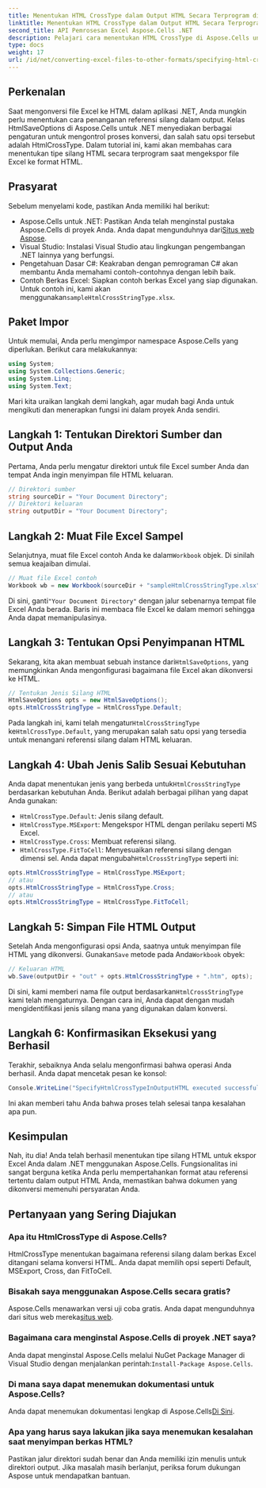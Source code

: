 ```yaml
---
title: Menentukan HTML CrossType dalam Output HTML Secara Terprogram di .NET
linktitle: Menentukan HTML CrossType dalam Output HTML Secara Terprogram di .NET
second_title: API Pemrosesan Excel Aspose.Cells .NET
description: Pelajari cara menentukan HTML CrossType di Aspose.Cells untuk .NET. Ikuti tutorial langkah demi langkah kami untuk mengonversi file Excel ke HTML dengan tepat.
type: docs
weight: 17
url: /id/net/converting-excel-files-to-other-formats/specifying-html-crosstype-in-output-html/
---
```

## Perkenalan
Saat mengonversi file Excel ke HTML dalam aplikasi .NET, Anda mungkin perlu menentukan cara penanganan referensi silang dalam output. Kelas HtmlSaveOptions di Aspose.Cells untuk .NET menyediakan berbagai pengaturan untuk mengontrol proses konversi, dan salah satu opsi tersebut adalah HtmlCrossType. Dalam tutorial ini, kami akan membahas cara menentukan tipe silang HTML secara terprogram saat mengekspor file Excel ke format HTML. 
## Prasyarat
Sebelum menyelami kode, pastikan Anda memiliki hal berikut:
-  Aspose.Cells untuk .NET: Pastikan Anda telah menginstal pustaka Aspose.Cells di proyek Anda. Anda dapat mengunduhnya dari[Situs web Aspose](https://releases.aspose.com/cells/net/).
- Visual Studio: Instalasi Visual Studio atau lingkungan pengembangan .NET lainnya yang berfungsi.
- Pengetahuan Dasar C#: Keakraban dengan pemrograman C# akan membantu Anda memahami contoh-contohnya dengan lebih baik.
-  Contoh Berkas Excel: Siapkan contoh berkas Excel yang siap digunakan. Untuk contoh ini, kami akan menggunakan`sampleHtmlCrossStringType.xlsx`.
## Paket Impor
Untuk memulai, Anda perlu mengimpor namespace Aspose.Cells yang diperlukan. Berikut cara melakukannya:
```csharp
using System;
using System.Collections.Generic;
using System.Linq;
using System.Text;
```
Mari kita uraikan langkah demi langkah, agar mudah bagi Anda untuk mengikuti dan menerapkan fungsi ini dalam proyek Anda sendiri.
## Langkah 1: Tentukan Direktori Sumber dan Output Anda
Pertama, Anda perlu mengatur direktori untuk file Excel sumber Anda dan tempat Anda ingin menyimpan file HTML keluaran.
```csharp
// Direktori sumber
string sourceDir = "Your Document Directory";
// Direktori keluaran
string outputDir = "Your Document Directory";
```
## Langkah 2: Muat File Excel Sampel
 Selanjutnya, muat file Excel contoh Anda ke dalam`Workbook` objek. Di sinilah semua keajaiban dimulai.
```csharp
// Muat file Excel contoh
Workbook wb = new Workbook(sourceDir + "sampleHtmlCrossStringType.xlsx");
```
 Di sini, ganti`"Your Document Directory"` dengan jalur sebenarnya tempat file Excel Anda berada. Baris ini membaca file Excel ke dalam memori sehingga Anda dapat memanipulasinya.
## Langkah 3: Tentukan Opsi Penyimpanan HTML
 Sekarang, kita akan membuat sebuah instance dari`HtmlSaveOptions`, yang memungkinkan Anda mengonfigurasi bagaimana file Excel akan dikonversi ke HTML.
```csharp
// Tentukan Jenis Silang HTML
HtmlSaveOptions opts = new HtmlSaveOptions();
opts.HtmlCrossStringType = HtmlCrossType.Default;
```
 Pada langkah ini, kami telah mengatur`HtmlCrossStringType` ke`HtmlCrossType.Default`, yang merupakan salah satu opsi yang tersedia untuk menangani referensi silang dalam HTML keluaran.
## Langkah 4: Ubah Jenis Salib Sesuai Kebutuhan
 Anda dapat menentukan jenis yang berbeda untuk`HtmlCrossStringType` berdasarkan kebutuhan Anda. Berikut adalah berbagai pilihan yang dapat Anda gunakan:
- `HtmlCrossType.Default`: Jenis silang default.
- `HtmlCrossType.MSExport`: Mengekspor HTML dengan perilaku seperti MS Excel.
- `HtmlCrossType.Cross`: Membuat referensi silang.
- `HtmlCrossType.FitToCell`: Menyesuaikan referensi silang dengan dimensi sel.
 Anda dapat mengubah`HtmlCrossStringType` seperti ini:
```csharp
opts.HtmlCrossStringType = HtmlCrossType.MSExport;
// atau
opts.HtmlCrossStringType = HtmlCrossType.Cross;
// atau
opts.HtmlCrossStringType = HtmlCrossType.FitToCell;
```
## Langkah 5: Simpan File HTML Output
 Setelah Anda mengonfigurasi opsi Anda, saatnya untuk menyimpan file HTML yang dikonversi. Gunakan`Save` metode pada Anda`Workbook` obyek:
```csharp
// Keluaran HTML
wb.Save(outputDir + "out" + opts.HtmlCrossStringType + ".htm", opts);
```
 Di sini, kami memberi nama file output berdasarkan`HtmlCrossStringType` kami telah mengaturnya. Dengan cara ini, Anda dapat dengan mudah mengidentifikasi jenis silang mana yang digunakan dalam konversi.
## Langkah 6: Konfirmasikan Eksekusi yang Berhasil
Terakhir, sebaiknya Anda selalu mengonfirmasi bahwa operasi Anda berhasil. Anda dapat mencetak pesan ke konsol:
```csharp
Console.WriteLine("SpecifyHtmlCrossTypeInOutputHTML executed successfully.\r\n");
```
Ini akan memberi tahu Anda bahwa proses telah selesai tanpa kesalahan apa pun.
## Kesimpulan
Nah, itu dia! Anda telah berhasil menentukan tipe silang HTML untuk ekspor Excel Anda dalam .NET menggunakan Aspose.Cells. Fungsionalitas ini sangat berguna ketika Anda perlu mempertahankan format atau referensi tertentu dalam output HTML Anda, memastikan bahwa dokumen yang dikonversi memenuhi persyaratan Anda.
## Pertanyaan yang Sering Diajukan
### Apa itu HtmlCrossType di Aspose.Cells?  
HtmlCrossType menentukan bagaimana referensi silang dalam berkas Excel ditangani selama konversi HTML. Anda dapat memilih opsi seperti Default, MSExport, Cross, dan FitToCell.
### Bisakah saya menggunakan Aspose.Cells secara gratis?  
 Aspose.Cells menawarkan versi uji coba gratis. Anda dapat mengunduhnya dari situs web mereka[situs web](https://releases.aspose.com/).
### Bagaimana cara menginstal Aspose.Cells di proyek .NET saya?  
 Anda dapat menginstal Aspose.Cells melalui NuGet Package Manager di Visual Studio dengan menjalankan perintah:`Install-Package Aspose.Cells`.
### Di mana saya dapat menemukan dokumentasi untuk Aspose.Cells?  
 Anda dapat menemukan dokumentasi lengkap di Aspose.Cells[Di Sini](https://reference.aspose.com/cells/net/).
### Apa yang harus saya lakukan jika saya menemukan kesalahan saat menyimpan berkas HTML?  
Pastikan jalur direktori sudah benar dan Anda memiliki izin menulis untuk direktori output. Jika masalah masih berlanjut, periksa forum dukungan Aspose untuk mendapatkan bantuan.